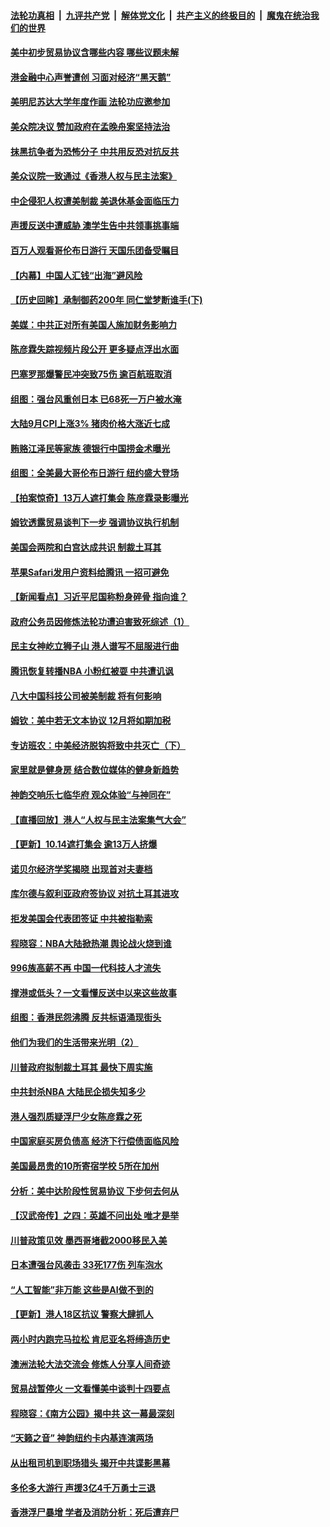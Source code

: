 ####  [法轮功真相](../../../../basic/blob/master/README.md?t=10160801) &nbsp;|&nbsp; [九评共产党](../../../../9ping.md/blob/master/README.md?t=10160801) &nbsp;|&nbsp; [解体党文化](../../../../jtdwh.md/blob/master/README.md?t=10160801)  &nbsp;|&nbsp; [共产主义的终极目的](../../../../gczydzjmd.md/blob/master/README.md?t=10160801) &nbsp;|&nbsp; [魔鬼在统治我们的世界](../../../../mgztzwmdsj.md/blob/master/README.md?t=10160801) 

#### [美中初步贸易协议含哪些内容 哪些议题未解](../pages/nf4514/n11591273.md?t=10160801) 

#### [港金融中心声誉遭创 习面对经济“黑天鹅”](../pages/nf4514/n11586172.md?t=10160801) 

#### [美明尼苏达大学年度作画 法轮功应邀参加](../pages/nf4514/n11590555.md?t=10160801) 

#### [美众院决议 赞加政府在孟晚舟案坚持法治](../pages/nf4514/n11590950.md?t=10160801) 

#### [抹黑抗争者为恐怖分子 中共用反恐对抗反共](../pages/nf4514/n11590934.md?t=10160801) 

#### [美众议院一致通过《香港人权与民主法案》](../pages/nf4514/n11590647.md?t=10160801) 

#### [中企侵犯人权遭美制裁 美退休基金面临压力](../pages/nf4514/n11590349.md?t=10160801) 

#### [声援反送中遭威胁 澳学生告中共领事挑事端](../pages/nf4514/n11589303.md?t=10160801) 

#### [百万人观看哥伦布日游行 天国乐团备受瞩目](../pages/nf4514/n11589090.md?t=10160801) 

#### [【内幕】中国人汇钱“出海”避风险](../pages/nf4514/n11577539.md?t=10160801) 

#### [【历史回眸】承制御药200年 同仁堂梦断谁手(下)](../pages/nf4514/n11576703.md?t=10160801) 

#### [美媒：中共正对所有美国人施加财务影响力](../pages/nf4514/n11589840.md?t=10160801) 

#### [陈彦霖失踪视频片段公开 更多疑点浮出水面](../pages/nf4514/n11588917.md?t=10160801) 

#### [巴塞罗那爆警民冲突致75伤 逾百航班取消](../pages/nf4514/n11589492.md?t=10160801) 

#### [组图：强台风重创日本 已68死一万户被水淹](../pages/nf4514/n11588959.md?t=10160801) 

#### [大陆9月CPI上涨3%  猪肉价格大涨近七成](../pages/nf4514/n11588980.md?t=10160801) 

#### [贿赂江泽民等家族 德银行中国捞金术曝光](../pages/nf4514/n11588574.md?t=10160801) 

#### [组图：全美最大哥伦布日游行 纽约盛大登场](../pages/nf4514/n11588851.md?t=10160801) 

#### [【拍案惊奇】13万人遮打集会 陈彦霖录影曝光](../pages/nf4514/n11588710.md?t=10160801) 

#### [姆钦透露贸易谈判下一步 强调协议执行机制](../pages/nf4514/n11588183.md?t=10160801) 

#### [美国会两院和白宫达成共识 制裁土耳其](../pages/nf4514/n11588449.md?t=10160801) 

#### [苹果Safari发用户资料给腾讯 一招可避免](../pages/nf4514/n11587950.md?t=10160801) 

#### [【新闻看点】习近平尼国称粉身碎骨 指向谁？](../pages/nf4514/n11588331.md?t=10160801) 

#### [政府公务员因修炼法轮功遭迫害致死综述（1）](../pages/nf4514/n11585474.md?t=10160801) 

#### [民主女神屹立狮子山 港人谱写不屈服进行曲](../pages/nf4514/n11588404.md?t=10160801) 

#### [腾讯恢复转播NBA 小粉红被耍 中共遭讥讽](../pages/nf4514/n11588115.md?t=10160801) 

#### [八大中国科技公司被美制裁 将有何影响](../pages/nf4514/n11577073.md?t=10160801) 

#### [姆钦：美中若无文本协议 12月将如期加税](../pages/nf4514/n11588176.md?t=10160801) 

#### [专访班农：中美经济脱钩将致中共灭亡（下）](../pages/nf4514/n11581659.md?t=10160801) 

#### [家里就是健身房 结合数位媒体的健身新趋势](../pages/nf4514/n11587866.md?t=10160801) 

#### [神韵交响乐七临华府 观众体验“与神同在”](../pages/nf4514/n11586899.md?t=10160801) 

#### [【直播回放】港人“人权与民主法案集气大会”](../pages/nf4514/n11584689.md?t=10160801) 

#### [【更新】10.14遮打集会 逾13万人挤爆](../pages/nf4514/n11587454.md?t=10160801) 

#### [诺贝尔经济学奖揭晓 出现首对夫妻档](../pages/nf4514/n11587524.md?t=10160801) 

#### [库尔德与叙利亚政府签协议 对抗土耳其进攻](../pages/nf4514/n11587158.md?t=10160801) 

#### [拒发美国会代表团签证 中共被指勒索](../pages/nf4514/n11587096.md?t=10160801) 

#### [程晓容：NBA大陆掀热潮 舆论战火烧到谁](../pages/nf4514/n11586971.md?t=10160801) 

#### [996族高薪不再 中国一代科技人才流失](../pages/nf4514/n11584867.md?t=10160801) 

#### [撑港或低头？一文看懂反送中以来这些故事](../pages/nf4514/n11577385.md?t=10160801) 

#### [组图：香港民怨沸腾 反共标语涌现街头](../pages/nf4514/n11585116.md?t=10160801) 

#### [他们为我们的生活带来光明（2）](../pages/nf4514/n11574300.md?t=10160801) 

#### [川普政府拟制裁土耳其 最快下周实施](../pages/nf4514/n11586284.md?t=10160801) 

#### [中共封杀NBA 大陆民企损失知多少](../pages/nf4514/n11586127.md?t=10160801) 

#### [港人强烈质疑浮尸少女陈彦霖之死](../pages/nf4514/n11586027.md?t=10160801) 

#### [中国家庭买房负债高 经济下行偿债面临风险](../pages/nf4514/n11585936.md?t=10160801) 

#### [美国最昂贵的10所寄宿学校 5所在加州](../pages/nf4514/n11581642.md?t=10160801) 

#### [分析：美中达阶段性贸易协议 下步何去何从](../pages/nf4514/n11585762.md?t=10160801) 

#### [【汉武帝传】之四：英雄不问出处 唯才是举](../pages/nf4514/n11433372.md?t=10160801) 

#### [川普政策见效 墨西哥堵截2000移民入美](../pages/nf4514/n11585664.md?t=10160801) 

#### [日本遭强台风袭击 33死177伤 列车泡水](../pages/nf4514/n11585484.md?t=10160801) 

#### [“人工智能”非万能  这些是AI做不到的](../pages/nf4514/n11580035.md?t=10160801) 

#### [【更新】港人18区抗议 警察大肆抓人](../pages/nf4514/n11584935.md?t=10160801) 

#### [两小时内跑完马拉松 肯尼亚名将缔造历史](../pages/nf4514/n11585569.md?t=10160801) 

#### [澳洲法轮大法交流会 修炼人分享人间奇迹](../pages/nf4514/n11585220.md?t=10160801) 

#### [贸易战暂停火 一文看懂美中谈判十四要点](../pages/nf4514/n11584707.md?t=10160801) 

#### [程晓容：《南方公园》揭中共 这一幕最深刻](../pages/nf4514/n11579738.md?t=10160801) 

#### [“天籁之音” 神韵纽约卡内基连演两场](../pages/nf4514/n11584895.md?t=10160801) 

#### [从出租司机到职场猎头 揭开中共谍影黑幕](../pages/nf4514/n11548855.md?t=10160801) 

#### [多伦多大游行 声援3亿4千万勇士三退](../pages/nf4514/n11584770.md?t=10160801) 

#### [香港浮尸暴增 学者及消防分析：死后遭弃尸](../pages/nf4514/n11584690.md?t=10160801) 

